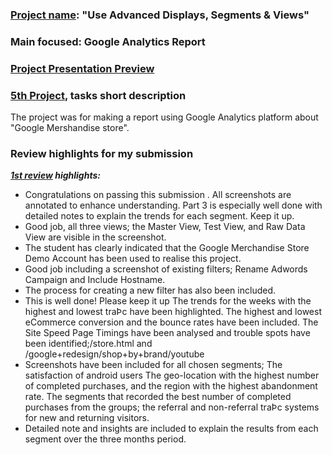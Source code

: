### <u>Project name</u>: "Use Advanced Displays, Segments & Views"
### Main focused: Google Analytics Report
### [Project Presentation Preview](https://github.com/Mostafa-At-GitHub/MyProjects-At-Udacity/blob/main/Marketing%20Analytics%20Nanodegree/5th%20proj%20-%20Google%20Analytics%20Report/5TH%20PROJECT%20Use%20Advanced%20Displays%2C%20Segments%20%26%20Views.pdf)
### [5th Project](https://github.com/Mostafa-At-GitHub/MyProjects-At-Udacity/blob/main/Marketing%20Analytics%20Nanodegree/5th%20proj%20-%20Google%20Analytics%20Report/5TH%20PROJECT%20Use%20Advanced%20Displays%2C%20Segments%20%26%20Views.pdf), tasks short description

 The project was for making a report using Google Analytics platform about "Google Mershandise store".

### Review highlights for my submission

*__[1st review](https://github.com/Mostafa-At-GitHub/MyProjects-At-Udacity/blob/main/Marketing%20Analytics%20Nanodegree/5th%20proj%20-%20Google%20Analytics%20Report/Udacity%20Detailed%20Review/1st%20Udacity%20Review%20-%20Meets%20Specifications.pdf) highlights:__*

- Congratulations on passing this submission . All screenshots are annotated to enhance understanding. Part 3 is especially
well done with detailed notes to explain the trends for each segment. Keep it up.
- Good job, all three views; the Master View, Test View, and Raw Data View are visible in the screenshot.
- The student has clearly indicated that the Google Merchandise Store Demo Account has been used to realise
this project.
- Good job including a screenshot of existing filters; Rename Adwords Campaign and Include Hostname.
- The process for creating a new filter has also been included.
- This is well done! Please keep it up
The trends for the weeks with the highest and lowest traÞc have been highlighted.
The highest and lowest eCommerce conversion and the bounce rates have been included.
The Site Speed Page Timings have been analysed and trouble spots have been identified;/store.html
and /google+redesign/shop+by+brand/youtube
- Screenshots have been included for all chosen segments;
The satisfaction of android users
The geo-location with the highest number of completed purchases, and the region with the highest
abandonment rate.
The segments that recorded the best number of completed purchases from the groups; the referral and
non-referral traÞc systems for new and returning visitors.
- Detailed note and insights are included to explain the results from each segment over the three months
period.
